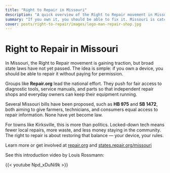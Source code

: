 ```yaml
---
title: "Right to Repair in Missouri"
description: "A quick overview of the Right to Repair movement in Missouri and how it connects to Kirksville's repair philosophy."
summary: "If you own it, you should be able to fix it. Missouri is catching up to a movement that puts tools and knowledge back in the hands of people and local shops."
cover: posts/right-to-repair/images/lego-man-repair-shop.jpg
---
```


# Right to Repair in Missouri

In Missouri, the Right to Repair movement is gaining traction, but broad state laws have not yet passed. The idea is simple: if you own a device, you should be able to repair it without paying for permission.

Groups like **Repair.org** lead the national effort. They push for fair access to diagnostic tools, service manuals, and parts so that independent repair shops and everyday owners can keep their equipment running.

Several Missouri bills have been proposed, such as **HB 975** and **SB 1472**, both aiming to give farmers, technicians, and consumers equal access to repair information. None have yet become law.

For towns like Kirksville, this is more than politics. Locked-down tech means fewer local repairs, more waste, and less money staying in the community. The right to repair is about restoring that balance — your device, your rules.

Learn more or get involved at [repair.org](https://www.repair.org) and [states.repair.org/missouri](https://states.repair.org/states/missouri)

See this introduction video by Louis Rossmann:

{{< youtube Npd_xDuNi9k >}}
